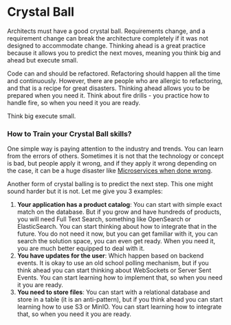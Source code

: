 # Crystal Ball

Architects must have a good crystal ball. Requirements change, and a requirement change can break the architecture completely if it was not designed to accommodate change. Thinking ahead is a great practice because it allows you to predict the next moves, meaning you think big and ahead but execute small.

Code can and should be refactored. Refactoring should happen all the time and continuously. However, there are people who are allergic to refactoring, and that is a recipe for great disasters. Thinking ahead allows you to be prepared when you need it. Think about fire drills - you practice how to handle fire, so when you need it you are ready. 

Think big execute small.

### How to Train your Crystal Ball skills?

One simple way is paying attention to the industry and trends. You can learn from the errors of others. Sometimes it is not that the technology or concept is bad, but people apply it wrong, and if they apply it wrong depending on the case, it can be a huge disaster like [Microservices when done wrong](https://diego-pacheco.blogspot.com/2020/05/the-death-of-microservices-distributed.html).

Another form of crystal balling is to predict the next step. This one might sound harder but it is not. Let me give you 3 examples:

1. **Your application has a product catalog**: You can start with simple exact match on the database. But if you grow and have hundreds of products, you will need Full Text Search, something like OpenSearch or ElasticSearch. You can start thinking about how to integrate that in the future. You do not need it now, but you can get familiar with it, you can search the solution space, you can even get ready. When you need it, you are much better equipped to deal with it.
2. **You have updates for the user**: Which happen based on backend events. It is okay to use an old school polling mechanism, but if you think ahead you can start thinking about WebSockets or Server Sent Events. You can start learning how to implement that, so when you need it you are ready.
3. **You need to store files**: You can start with a relational database and store in a table (it is an anti-pattern), but if you think ahead you can start learning how to use S3 or MinIO. You can start learning how to integrate that, so when you need it you are ready.
